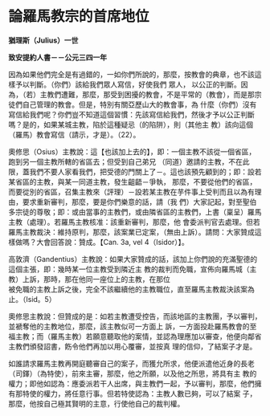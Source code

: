# 論羅馬教宗的首席地位


**猶理斯（Julius）一世**

**致安提約人書－－公元三四一年**





因為如果他們完全是有過錯的，一如你們所說的，那麼，按教會的典章，也不該這樣予以判斷。（你們）該給我們眾人寫信，好使我們
眾人， 
以公正的判斷。因為，（若）主教們遭難，那麼，那受到困擾的教會，不是平常的（教會），而是那宗徒們自己管理的教會。但是，特別有關亞歷山大的教會事，為
什麼（你們）沒有寫信給我們呢？你們豈不知道這個習慣：先該寫信給我們，然後才予以公正判斷嗎？是的，如果某城主教，陷於這種疑忌（的陷阱），則（其他主
教）該向這個（羅馬）教會寫信（請示，才是）。（22）。

奧修思（Osius）主教說：這【也該加上去的】，即：一個主教不該從一個省區，跑到另一個主教所轄的省區去；但受到自己弟兄
（同道）邀請的主教，不在此限，蓋我們不要人家看我們，把受德的門關上了－。這也該預先顧到的；即：設若某省區的主教，與某一同道主教，發生齟齬－爭執，
那麼，不要從他們的省區，而要從別的省區，召集主教來（評理）－設若某主教在芋件事上受判而且以為有理由，要求重新審判，那麼，要是你們樂意的話，請（我
們）大家記起，對至聖伯多宗徒的尊敬；即：或由當事的主教們，或由隣省區的主教們，上書（稟呈）羅馬主教（處理）。若羅馬主教核准：該重新審判，那麼，他
會委派判官去處理。但若羅馬主教裁決：維持原判，那麼，該案業已定案，（無由上訴）。請問：大家贊成這樣做嗎？大會回答說：贊成。【Can. 3a, 
vel 4（Isidor）】。

高敦濟（Gandentius）主教說：如果大家贊成的話，該加上你們說的充滿聖德的這個主張，即：幾時某一位主教受到隣近主
教的裁判而免職，宣佈向羅馬城（主教）上訴，那時，那在他同一座位上的主教，在那位  
被免職的主教上訴之後，完全不該繼續他的主教職位，直至羅馬主教裁決該案為止。（Isid。5）

奧修思主教說：但贊成的是：如若主教遭受控告，而該地區的主教團，予以審判，並褫奪他的主教地位，那麼，該主教似可一方面上
訴，一方面投赴羅馬教會的至福主教；而（羅馬主教）若願意聽取他的案情，並認為理應加以審查，他便向鄰省主教們頒發詔書，飭令他們再加以用心覆審，並按真
理的信仰，了結案子才是。

如誰請求羅馬主教再開庭聽審自己的案子，而獲允所求，他便派遣他近身的長老（司鐸）（為特使），前來主審，那麼，他之所願，以及他之所思，將具有主
教的權力；即他如認為：應委派若干人出席，與主教們一起，予以審判，那麼，他們擁有那特使的權力，將任意行事。但若特使認為：主教人數已夠，可以了結案
子，那麼，他按自己極其賢明的主意，行使他自己的裁判權。

